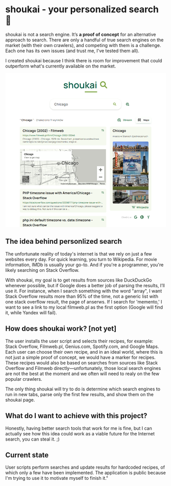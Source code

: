 # shoukai - your personalized search 🔎

shoukai is not a search engine. It’s **a proof of concept** for an alternative approach to search. There are only a handful of true search engines on the market (with their own crawlers), and competing with them is a challenge. Each one has its own issues (and trust me, I've tested them all).

I created shoukai because I think there is room for improvement that could outperform what's currently available on the market.

![Result for Chicago](./preview.png)

## The idea behind personlized search

The unfortunate reality of today's internet is that we rely on just a few websites every day. For quick learning, you turn to Wikipedia. For movie information, IMDb is usually your go-to. And if you're a programmer, you're likely searching on Stack Overflow.

With shoukai, my goal is to get results from sources like DuckDuckGo whenever possible, but if Google does a better job of parsing the results, I’ll use it. For instance, when I search something with the word "array", I want Stack Overflow results more than 95% of the time, not a generic list with one stack overflow result, the page of anserws. If I search for 'memento,' I want to see a link to my local filmweb.pl as the first option (Google will find it, while Yandex will fail).

## How does shoukai work? [not yet]

The user installs the user script and selects their recipes, for example: Stack Overflow, Filmweb.pl, Genius.com, Spotify.com, and Google Maps. Each user can choose their own recipe, and in an ideal world, where this is not just a simple proof of concept, we would have a marker for recipes. These recipes would also be based on searches from sources like Stack Overflow and Filmweb directly—unfortunately, those local search engines are not the best at the moment and we often will need to realy on the few popular crawlers.

The only thing shoukai will try to do is determine which search engines to run in new tabs, parse only the first few results, and show them on the shoukai page.

## What do I want to achieve with this project?
Honestly, having better search tools that work for me is fine, but I can actually see how this idea could work as a viable future for the Internet search, you can steal it. ;)

## Current state
User scripts perform searches and update results for hardcoded recipes, of which only a few have been implemented. The application is public because I'm trying to use it to motivate myself to finish it."